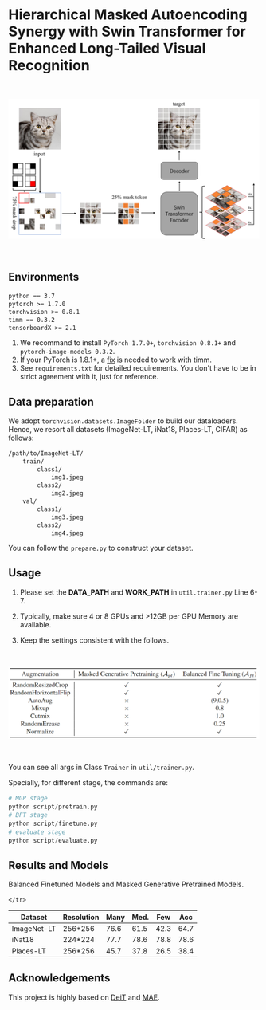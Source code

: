 # Hierarchical Masked Autoencoding Synergy with Swin Transformer for Enhanced Long-Tailed Visual Recognition



&nbsp;

<p align="center">
<img src='assets/main.png'>
</p>

&nbsp;

## Environments

```shell
python == 3.7
pytorch >= 1.7.0
torchvision >= 0.8.1
timm == 0.3.2
tensorboardX >= 2.1
```

1. We recommand to install `PyTorch 1.7.0+`, `torchvision 0.8.1+` and `pytorch-image-models 0.3.2`.
2. If your PyTorch is 1.8.1+, a [fix](https://github.com/huggingface/pytorch-image-models/issues/420) is needed to work with timm.
3. See `requirements.txt` for detailed requirements. You don't have to be in strict agreement with it, just for reference.



## Data preparation

We adopt `torchvision.datasets.ImageFolder` to build our dataloaders. Hence, we resort all datasets (ImageNet-LT, iNat18, Places-LT, CIFAR) as follows:

```shell
/path/to/ImageNet-LT/
    train/
        class1/
            img1.jpeg
        class2/
            img2.jpeg
    val/
        class1/
            img3.jpeg
        class2/
            img4.jpeg
```

You can follow the `prepare.py` to construct your dataset.



## Usage

1. Please set the **DATA_PATH** and **WORK_PATH** in `util.trainer.py` Line 6-7.

2. Typically, make sure 4 or 8 GPUs and >12GB per GPU Memory are available.

3. Keep the settings consistent with the follows.

&nbsp;

<p align="center">
<img src='assets/augmentation.png'>
</p>

&nbsp;&nbsp;


You can see all args in Class `Trainer` in `util/trainer.py`. 

Specially, for different stage, the commands are:

```python
# MGP stage
python script/pretrain.py
# BFT stage
python script/finetune.py
# evaluate stage
python script/evaluate.py
```



## Results and Models

Balanced Finetuned Models and Masked Generative Pretrained Models.

<table class="tg">
<thead>
  <tr>
    <th class="tg-nrix">Dataset</th>
    <th class="tg-nrix">Resolution</th>
    <th class="tg-nrix">Many</th>
    <th class="tg-nrix">Med.</th>
    <th class="tg-nrix">Few</th>
    <th class="tg-nrix">Acc</th>
  </tr>
</thead>
<tbody> 
  <tr>
    <td class="tg-57iy">ImageNet-LT</td>
    <td class="tg-57iy">256*256</td>
    <td class="tg-57iy">76.6</td>
    <td class="tg-57iy">61.5</td>
    <td class="tg-57iy">42.3</td>
    <td class="tg-57iy">64.7</td>

    </tr>
  <tr>
    <td class="tg-57iy">iNat18</td>
    <td class="tg-57iy">224*224</td>
    <td class="tg-57iy">77.7</td>
    <td class="tg-57iy">78.6</td>
    <td class="tg-57iy">78.8</td>
    <td class="tg-57iy">78.6</td>
    
  </tr>
  <tr>
    <td class="tg-nrix">Places-LT</td>
    <td class="tg-nrix">256*256</td>
    <td class="tg-nrix">45.7</td>
    <td class="tg-nrix">37.8</td>
    <td class="tg-nrix">26.5</td>
    <td class="tg-nrix">38.4</td>

  </tr>
</tbody>
</table>



## Acknowledgements

This project is highly based on [DeiT](https://github.com/facebookresearch/deit) and [MAE](https://github.com/facebookresearch/mae).
